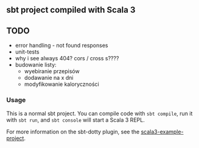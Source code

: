 ## sbt project compiled with Scala 3

## TODO

* error handling - not found responses 
* unit-tests
* why i see always 404? cors / cross s????
* budowanie listy:
  * wyebiranie przepisów
  * dodawanie na x dni
  * modyfikowanie kaloryczności

### Usage

This is a normal sbt project. You can compile code with `sbt compile`, run it with `sbt run`, and `sbt console` will start a Scala 3 REPL.

For more information on the sbt-dotty plugin, see the
[scala3-example-project](https://github.com/scala/scala3-example-project/blob/main/README.md).
